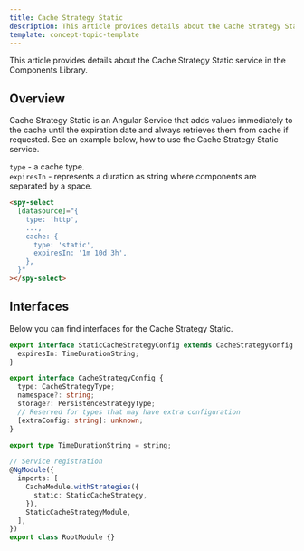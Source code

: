 ```yaml
---
title: Cache Strategy Static
description: This article provides details about the Cache Strategy Static service in the Components Library.
template: concept-topic-template
---
```


This article provides details about the Cache Strategy Static service in the Components Library.

## Overview

Cache Strategy Static is an Angular Service that adds values immediately to the 
cache until the expiration date and always retrieves them from cache if requested.
See an example below, how to use the Cache Strategy Static service.

`type` - a cache type.  
`expiresIn` - represents a duration as string where components are separated by a space.  

```html
<spy-select
  [datasource]="{
    type: 'http',
    ...,
    cache: {
      type: 'static',
      expiresIn: '1m 10d 3h',
    },
  }"
></spy-select>
```

## Interfaces

Below you can find interfaces for the Cache Strategy Static.

```ts
export interface StaticCacheStrategyConfig extends CacheStrategyConfig {
  expiresIn: TimeDurationString;
}

export interface CacheStrategyConfig {
  type: CacheStrategyType;
  namespace?: string;
  storage?: PersistenceStrategyType;
  // Reserved for types that may have extra configuration
  [extraConfig: string]: unknown;
}

export type TimeDurationString = string;

// Service registration
@NgModule({
  imports: [
    CacheModule.withStrategies({
      static: StaticCacheStrategy,
    }),
    StaticCacheStrategyModule,
  ],
})
export class RootModule {}
```
